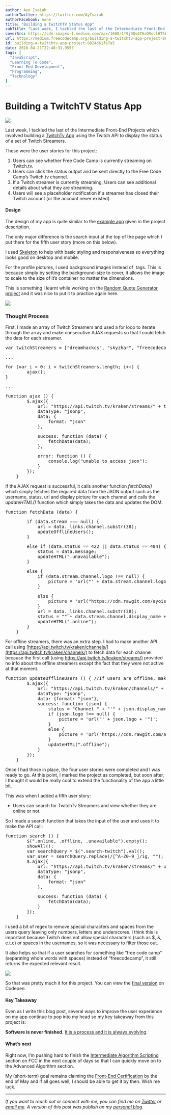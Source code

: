 ```yaml
---
author: Ayo Isaiah
authorTwitter: https://twitter.com/AyIsaiah
authorFacebook: none
title: "Building a TwitchTV Status App"
subTitle: "Last week, I tackled the last of the Intermediate Front-End Projects which involved building a TwitchTv App using the Twitch API to displ..."
coverSrc: https://cdn-images-1.medium.com/max/1600/1*9j9Qs6T6aOVoclHT5bKILw.jpeg
url: https://medium.freecodecamp.org/building-a-twitchtv-app-project-8824d61fe7a5
id: building-a-twitchtv-app-project-8824d61fe7a5
date: 2016-04-21T22:48:31.955Z
tags: [
  "JavaScript",
  "Learning To Code",
  "Front End Development",
  "Programming",
  "Technology"
]
---
```

# Building a TwitchTV Status App



![](https://cdn-images-1.medium.com/max/1600/1*9j9Qs6T6aOVoclHT5bKILw.jpeg)



Last week, I tackled the last of the Intermediate Front-End Projects which involved building a [TwitchTv App](https://www.freecodecamp.com/challenges/use-the-twitchtv-json-api) using the Twitch API to display the status of a set of Twitch Streamers.

These were the user stories for this project:

1.  ​Users can see whether Free Code Camp is currently streaming on Twitch.tv.
2.  ​Users can click the status output and be sent directly to the Free Code Camp’s Twitch.tv channel.
3.  ​If a Twitch streamer is currently streaming, Users can see additional details about what they are streaming.
4.  ​Users will see a placeholder notification if a streamer has closed their Twitch account (or the account never existed).

#### Design

The design of my app is quite similar to the [example app](https://codepen.io/FreeCodeCamp/full/Myvqmo/) given in the project description.

The only major difference is the search input at the top of the page which I put there for the fifth user story (more on this below).

I used [Skeleton](http://getskeleton.com/) to help with basic styling and responsiveness so everything looks good on desktop and mobile.

For the profile pictures, I used background images instead of <img> tags. This is because simply by setting the background-size to cover, it allows the image to scale to the size of it’s container no matter the dimensions.

This is something I learnt while working on the [Random Quote Generator project](http://ayoisaiah.com/random-quote-generator/) and it was nice to put it to practice again here.







![](https://cdn-images-1.medium.com/max/2000/0*F4_Js3354c9E6moX.png)







### Thought Process

First, I made an array of Twitch Streamers and used a for loop to iterate through the array and make consecutive AJAX requests so that I could fetch the data for each streamer.

<pre name="48e3" id="48e3" class="graf graf--pre graf-after--p">var twitchStreamers = ["dreamhackcs", "skyzhar", "freecodecamp", "faceittv", "comster404", "brunofin", "terakilobyte", "robotcaleb", "sheevergaming", "esl_sc2", "ogamingsc2", "jacksofamerica"];</pre>

<pre name="41e4" id="41e4" class="graf graf--pre graf-after--pre">...</pre>

<pre name="66ee" id="66ee" class="graf graf--pre graf-after--pre">for (var i = 0; i < twitchStreamers.length; i++) {  
        ajax();  
}</pre>

<pre name="c555" id="c555" class="graf graf--pre graf-after--pre">...</pre>

<pre name="27ec" id="27ec" class="graf graf--pre graf-after--pre">function ajax () {  
        $.ajax({  
            url: "https://api.twitch.tv/kraken/streams/" + twitchStreamers[i] + "?callback=?",  
            dataType: "jsonp",  
            data: {  
                format: "json"  
            },</pre>

<pre name="f335" id="f335" class="graf graf--pre graf-after--pre">            success: function (data) {  
                fetchData(data);  
            },</pre>

<pre name="5246" id="5246" class="graf graf--pre graf-after--pre">            error: function () {  
                console.log("unable to access json");  
            }  
        });  
    }</pre>

If the AJAX request is successful, it calls another function _fetchData()_ which simply fetches the required data from the JSON output such as the username, status, url and display picture for each channel and calls the _updateHTML()_ function which simply takes the data and updates the DOM.

<pre name="7844" id="7844" class="graf graf--pre graf-after--p">function fetchData (data) {</pre>

<pre name="941c" id="941c" class="graf graf--pre graf-after--pre">        if (data.stream === null) {  
            url = data._links.channel.substr(38);  
            updateOfflineUsers();  
        }</pre>

<pre name="fe9e" id="fe9e" class="graf graf--pre graf-after--pre">        else if (data.status == 422 || data.status == 404) {  
            status = data.message;  
            updateHTML(".unavailable");  
        }</pre>

<pre name="c5ef" id="c5ef" class="graf graf--pre graf-after--pre">        else {  
            if (data.stream.channel.logo !== null) {  
                picture = 'url("' + data.stream.channel.logo + '")';  
            }</pre>

<pre name="3d45" id="3d45" class="graf graf--pre graf-after--pre">            else {  
                picture = 'url("https://cdn.rawgit.com/ayoisaiah/freeCodeCamp/master/twitch/images/placeholder-2.jpg")';  
            }  
            url = data._links.channel.substr(38);  
            status = "" + data.stream.channel.display_name +  "" + " is currently streaming " + data.stream.game;  
            updateHTML(".online");  
        }  
    }</pre>

For offline streamers, there was an extra step. I had to make another API call using [https://api.twitch.tv/kraken/channels/](https://api.twitch.tv/kraken/channels/) to fetch data for each channel because the first call (using [https://api.twitch.tv/kraken/streams/)](https://api.twitch.tv/kraken/streams/%29) provided no info about the offline streamers except the fact that they were not active at that moment.

<pre name="e1e1" id="e1e1" class="graf graf--pre graf-after--p">function updateOfflineUsers () { //If users are offline, make new ajax request to find user info  
        $.ajax({  
            url: "https://api.twitch.tv/kraken/channels/" + url,  
            dataType: "jsonp",  
            data: {format: "json"},  
            success: function (json) {  
                status = "Channel " + "'" + json.display_name + "'" + " is currently offline";  
                if (json.logo !== null) {  
                    picture = 'url("' + json.logo + '")';  
                }  
                else {  
                    picture = 'url("https://cdn.rawgit.com/ayoisaiah/freeCodeCamp/master/twitch/images/placeholder-2.jpg")';  
                }  
                updateHTML(".offline");  
            }  
        });  
    }</pre>

Once I had those in place, the four user stories were completed and I was ready to go. At this point, I marked the project as completed, but soon after, I thought it would be really cool to extend the functionality of the app a little bit.

This was when I added a fifth user story:

*   Users can search for TwitchTv Streamers and view whether they are online or not.

So I made a search function that takes the input of the user and uses it to make the API call:

<pre name="6dc7" id="6dc7" class="graf graf--pre graf-after--p">function search () {  
        $(".online, .offline, .unavailable").empty();  
        showAll();    
        var searchQuery = $(".search-twitch").val();  
        var user = searchQuery.replace(/[^A-Z0-9_]/ig, "");  
        $.ajax({  
            url: "https://api.twitch.tv/kraken/streams/" + user,  
            dataType: "jsonp",  
            data: {  
                format: "json"  
            },</pre>

<pre name="c03d" id="c03d" class="graf graf--pre graf-after--pre">            success: function (data) {  
                fetchData(data);                      
            }  
        });  
    }</pre>

I used a bit of regex to remove special characters and spaces from the users query leaving only numbers, letters and underscores. I think this is important because Twitch does not allow special characters (such as $, &, e.t.c) or spaces in the usernames, so it was necessary to filter those out.

It also helps so that if a user searches for something like “free code camp” (separating whole words with spaces) instead of “freecodecamp”, it still returns the expected relevant result.







![](https://cdn-images-1.medium.com/max/2000/0*yeGvdOIbRVvRkawQ.png)







So that was pretty much it for this project. You can view the [final version](http://codepen.io/ayoisaiah/full/MyGjpz/) on Codepen.

#### Key Takeaway

Even as I write this blog post, several ways to improve the user experience on my app continue to pop into my head so my key takeaway from this project is:

**Software is never finished.** [It is a process and it is always evolving](http://scripting.com/davenet/1995/09/03/wemakeshittysoftware.html).

#### What’s next

Right now, I’m pushing hard to finish the [Intermediate Algorithm Scripting](https://www.freecodecamp.com/map-aside#nested-collapseIntermediateAlgorithmScripting) section on FCC in the next couple of days so that I can quickly move on to the Advanced Algorithm section.

My (short-term) goal remains claiming the [Front-End Certification](http://www.freecodecamp.com/challenges/claim-your-front-end-development-certificate) by the end of May and if all goes well, I should be able to get it by then. Wish me luck.











* * *







_If you want to reach out or connect with me, you can find me on_ [_Twitter_](https://twitter.com/ayisaiah) _or_ [_email me_](mailto:ayisaiah@gmail.com)_. A version of this post was publish on my_ [_personal blog_](http://www.ayoisaiah.com/twitch-tv-project/)_._








